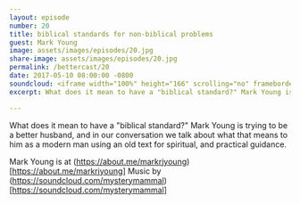 ```yaml
---
layout: episode
number: 20
title: biblical standards for non-biblical problems
guest: Mark Young
image: assets/images/episodes/20.jpg
share-image: assets/images/episodes/20.jpg
permalink: /bettercast/20
date: 2017-05-10 08:00:00 -0800
soundcloud: <iframe width="100%" height="166" scrolling="no" frameborder="no" src="https://w.soundcloud.com/player/?url=https%3A//api.soundcloud.com/tracks/321928448&amp;color=ff5500&amp;auto_play=false&amp;hide_related=false&amp;show_comments=true&amp;show_user=true&amp;show_reposts=false"></iframe>
excerpt: What does it mean to have a "biblical standard?" Mark Young is trying to be a better husband, and in our conversation we talk about what that means to him as a modern man using an old text for spiritual, and practical guidance.

---
```


What does it mean to have a "biblical standard?" Mark Young is trying to be a better husband, and in our conversation we talk about what that means to him as a modern man using an old text for spiritual, and practical guidance.

Mark Young is at (https://about.me/markrjyoung)[https://about.me/markrjyoung]
Music by (https://soundcloud.com/mysterymammal)[https://soundcloud.com/mysterymammal]
